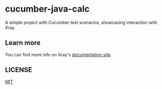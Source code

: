 # cucumber-java-calc

A simple project with Cucumber test scenarios, showcasing interaction with Xray.

## Learn more

You can find more info on Xray's [documentation site](https://docs.getxray.app/pages/viewpage.action?pageId=62269709).

## LICENSE

[MIT](LICENSE)
